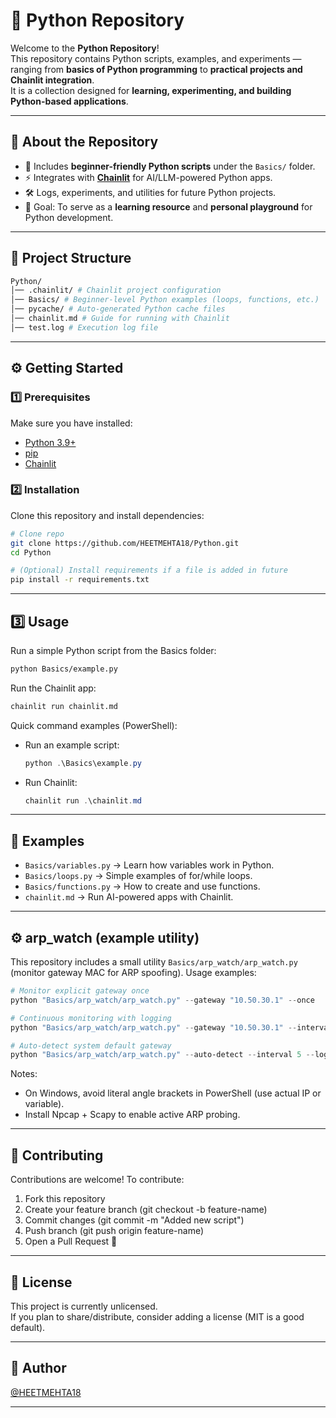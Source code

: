 <!-- filepath: e:\Heet\Python\README.md -->
# 🐍 Python Repository

Welcome to the **Python Repository**!  
This repository contains Python scripts, examples, and experiments — ranging from **basics of Python programming** to **practical projects and Chainlit integration**.  
It is a collection designed for **learning, experimenting, and building Python-based applications**.

---

## 🚀 About the Repository
- 📘 Includes **beginner-friendly Python scripts** under the `Basics/` folder.  
- ⚡ Integrates with **[Chainlit](https://docs.chainlit.io/)** for AI/LLM-powered Python apps.  
- 🛠 Logs, experiments, and utilities for future Python projects.  
- 🎯 Goal: To serve as a **learning resource** and **personal playground** for Python development.

---

## 📂 Project Structure

```bash
Python/
│── .chainlit/ # Chainlit project configuration
│── Basics/ # Beginner-level Python examples (loops, functions, etc.)
│── pycache/ # Auto-generated Python cache files
│── chainlit.md # Guide for running with Chainlit
│── test.log # Execution log file
```

---

## ⚙️ Getting Started

### 1️⃣ Prerequisites
Make sure you have installed:
- [Python 3.9+](https://www.python.org/downloads/)
- [pip](https://pip.pypa.io/en/stable/installation/)
- [Chainlit](https://docs.chainlit.io/)

### 2️⃣ Installation
Clone this repository and install dependencies:

```bash
# Clone repo
git clone https://github.com/HEETMEHTA18/Python.git
cd Python

# (Optional) Install requirements if a file is added in future
pip install -r requirements.txt
```

---

## 3️⃣ Usage

Run a simple Python script from the Basics folder:

```bash
python Basics/example.py
```

Run the Chainlit app:

```bash
chainlit run chainlit.md
```

Quick command examples (PowerShell):

- Run an example script:
  ```powershell
  python .\Basics\example.py
  ```

- Run Chainlit:
  ```powershell
  chainlit run .\chainlit.md
  ```

---

## 📖 Examples

- `Basics/variables.py` → Learn how variables work in Python.  
- `Basics/loops.py` → Simple examples of for/while loops.  
- `Basics/functions.py` → How to create and use functions.  
- `chainlit.md` → Run AI-powered apps with Chainlit.

---

## ⚙️ arp_watch (example utility)

This repository includes a small utility `Basics/arp_watch/arp_watch.py` (monitor gateway MAC for ARP spoofing). Usage examples:

```powershell
# Monitor explicit gateway once
python "Basics/arp_watch/arp_watch.py" --gateway "10.50.30.1" --once

# Continuous monitoring with logging
python "Basics/arp_watch/arp_watch.py" --gateway "10.50.30.1" --interval 5 --log arp_watch.log

# Auto-detect system default gateway
python "Basics/arp_watch/arp_watch.py" --auto-detect --interval 5 --log arp_watch.log
```

Notes:
- On Windows, avoid literal angle brackets in PowerShell (use actual IP or variable).
- Install Npcap + Scapy to enable active ARP probing.


---

## 🤝 Contributing

Contributions are welcome! To contribute:

1. Fork this repository  
2. Create your feature branch (git checkout -b feature-name)  
3. Commit changes (git commit -m "Added new script")  
4. Push branch (git push origin feature-name)  
5. Open a Pull Request 🎉

---

## 📜 License

This project is currently unlicensed.  
If you plan to share/distribute, consider adding a license (MIT is a good default).

---

## 👤 Author

[@HEETMEHTA18](https://github.com/HEETMEHTA18)  

---

